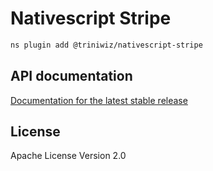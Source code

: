 # Nativescript Stripe

```bash
ns plugin add @triniwiz/nativescript-stripe
```

## API documentation

[Documentation for the latest stable release](https://triniwiz.github.io/nativescript-plugins/api-reference/stripe.html)

## License

Apache License Version 2.0

